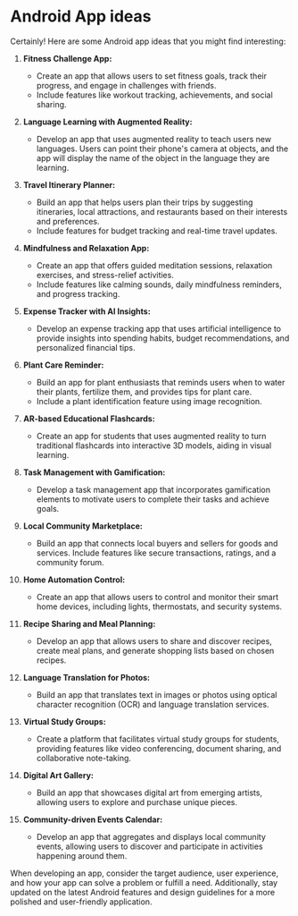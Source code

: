 # Android App ideas

Certainly! Here are some Android app ideas that you might find interesting:

1. **Fitness Challenge App:**
   - Create an app that allows users to set fitness goals, track their progress, and engage in challenges with friends.
   - Include features like workout tracking, achievements, and social sharing.

2. **Language Learning with Augmented Reality:**
   - Develop an app that uses augmented reality to teach users new languages. Users can point their phone's camera at objects, and the app will display the name of the object in the language they are learning.

3. **Travel Itinerary Planner:**
   - Build an app that helps users plan their trips by suggesting itineraries, local attractions, and restaurants based on their interests and preferences.
   - Include features for budget tracking and real-time travel updates.

4. **Mindfulness and Relaxation App:**
   - Create an app that offers guided meditation sessions, relaxation exercises, and stress-relief activities.
   - Include features like calming sounds, daily mindfulness reminders, and progress tracking.

5. **Expense Tracker with AI Insights:**
   - Develop an expense tracking app that uses artificial intelligence to provide insights into spending habits, budget recommendations, and personalized financial tips.

6. **Plant Care Reminder:**
   - Build an app for plant enthusiasts that reminds users when to water their plants, fertilize them, and provides tips for plant care.
   - Include a plant identification feature using image recognition.

7. **AR-based Educational Flashcards:**
   - Create an app for students that uses augmented reality to turn traditional flashcards into interactive 3D models, aiding in visual learning.

8. **Task Management with Gamification:**
   - Develop a task management app that incorporates gamification elements to motivate users to complete their tasks and achieve goals.

9. **Local Community Marketplace:**
   - Build an app that connects local buyers and sellers for goods and services. Include features like secure transactions, ratings, and a community forum.

10. **Home Automation Control:**
    - Create an app that allows users to control and monitor their smart home devices, including lights, thermostats, and security systems.

11. **Recipe Sharing and Meal Planning:**
    - Develop an app that allows users to share and discover recipes, create meal plans, and generate shopping lists based on chosen recipes.

12. **Language Translation for Photos:**
    - Build an app that translates text in images or photos using optical character recognition (OCR) and language translation services.

13. **Virtual Study Groups:**
    - Create a platform that facilitates virtual study groups for students, providing features like video conferencing, document sharing, and collaborative note-taking.

14. **Digital Art Gallery:**
    - Build an app that showcases digital art from emerging artists, allowing users to explore and purchase unique pieces.

15. **Community-driven Events Calendar:**
    - Develop an app that aggregates and displays local community events, allowing users to discover and participate in activities happening around them.

When developing an app, consider the target audience, user experience, and how your app can solve a problem or fulfill a need. Additionally, stay updated on the latest Android features and design guidelines for a more polished and user-friendly application.
